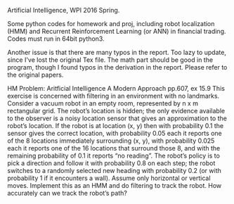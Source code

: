 Artificial Intelligence, WPI 2016 Spring.

Some python codes for homework and proj, including robot localization (HMM) and Recurrent Reinforcement Learning (or ANN) in financial trading. Codes must run in 64bit python3.

Another issue is that there are many typos in the report. Too lazy to update, since I've lost the original Tex file. The math part should be good in the program, though I found typos in the derivation in the report. Please refer to the original papers.

HM Problem: Aritficial Intelligence A Modern Approach pp.607, ex 15.9
This exercise is concerned with filtering in an environment with no landmarks. Consider a vacuum robot in an empty room, represented by n x m rectangular grid. The robot’s location is hidden; the only evidence available to the observer is a noisy location sensor that gives an approximation to the robot’s location. If the robot is at location (x, y) then with probability 0.1 the sensor gives the correct location, with probability 0.05 each it reports one of the 8 locations immediately
surrounding (x, y), with probability 0.025 each it reports one of the 16 locations that surround those 8, and with the remaining probability of 0.1 it reports “no reading”. The robot’s policy is to pick a direction and follow it with probability
0.8 on each step; the robot switches to a randomly selected new heading with probability 0.2 (or with probability 1 if it encounters a wall). Assume only horizontal or vertical moves. Implement this as an HMM and do filtering to
track the robot. How accurately can we track the robot’s path?


